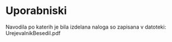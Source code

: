 # Uporabniski
Navodila po katerih je bila izdelana naloga so zapisana v datoteki: UrejevalnikBesedil.pdf
